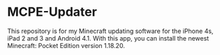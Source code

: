 # MCPE-Updater
This repository is for my Minecraft updating software for the iPhone 4s, iPad 2 and 3 and Android 4.1. With this app, you can install the newest Minecraft: Pocket Edition version 1.18.20.
